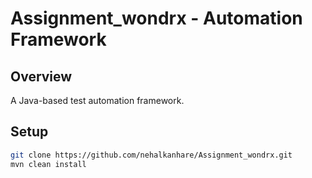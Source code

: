 # Assignment_wondrx - Automation Framework  

## Overview  
A Java-based test automation framework.  

## Setup  
```bash
git clone https://github.com/nehalkanhare/Assignment_wondrx.git
mvn clean install

